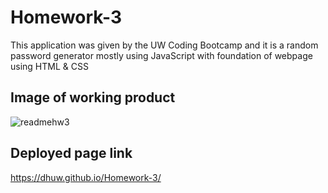 # Homework-3

This application was given by the UW Coding Bootcamp and it is a random password generator mostly using JavaScript with foundation of webpage using HTML & CSS

## Image of working product

![readmehw3](https://user-images.githubusercontent.com/101857547/164958085-f6c02fd1-2416-4773-b9de-7ade8ec60bbd.PNG)

## Deployed page link
https://dhuw.github.io/Homework-3/
